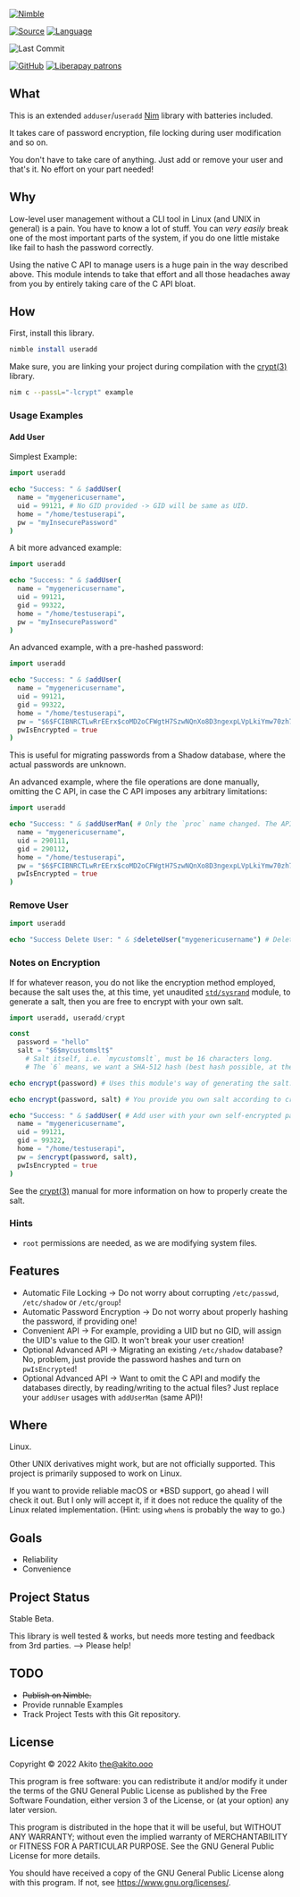 [![Nimble](https://raw.githubusercontent.com/yglukhov/nimble-tag/master/nimble.png)](https://nimble.directory/pkg/useradd)

[![Source](https://img.shields.io/badge/project-source-2a2f33?style=plastic)](https://github.com/theAkito/nim-useradd)
[![Language](https://img.shields.io/badge/language-Nim-orange.svg?style=plastic)](https://nim-lang.org/)

![Last Commit](https://img.shields.io/github/last-commit/theAkito/nim-useradd?style=plastic)

[![GitHub](https://img.shields.io/badge/license-GPL--3.0-informational?style=plastic)](https://www.gnu.org/licenses/gpl-3.0.txt)
[![Liberapay patrons](https://img.shields.io/liberapay/patrons/Akito?style=plastic)](https://liberapay.com/Akito/)

## What
This is an extended `adduser`/`useradd` [Nim](https://nim-lang.org/) library with batteries included.

It takes care of password encryption, file locking during user modification and so on.

You don't have to take care of anything. Just add or remove your user and that's it. No effort on your part needed!

## Why
Low-level user management without a CLI tool in Linux (and UNIX in general) is a pain. You have to know a lot of stuff. You can *very easily* break one of the most important parts of the system, if you do one little mistake like fail to hash the password correctly.

Using the native C API to manage users is a huge pain in the way described above.
This module intends to take that effort and all those headaches away from you by entirely taking care of the C API bloat.

## How

First, install this library.
```nim
nimble install useradd
```

Make sure, you are linking your project during compilation with the [crypt(3)](https://linux.die.net/man/3/crypt) library.
```bash
nim c --passL="-lcrypt" example
```
### Usage Examples
#### Add User

Simplest Example:
```nim
import useradd

echo "Success: " & $addUser(
  name = "mygenericusername",
  uid = 99121, # No GID provided -> GID will be same as UID.
  home = "/home/testuserapi",
  pw = "myInsecurePassword"
)
```

A bit more advanced example:
```nim
import useradd

echo "Success: " & $addUser(
  name = "mygenericusername",
  uid = 99121,
  gid = 99322,
  home = "/home/testuserapi",
  pw = "myInsecurePassword"
)
```

An advanced example, with a pre-hashed password:

```nim
import useradd

echo "Success: " & $addUser(
  name = "mygenericusername",
  uid = 99121,
  gid = 99322,
  home = "/home/testuserapi",
  pw = "$6$FCIBNRCTLwRrEErx$coMD2oCFWgtH7SzwNQnXo8D3ngexpLVpLkiYmw70zh7/Vc8xIOrpXEMDqgw.890JW2C/IJmIu6tsX/6hC/qBB.",
  pwIsEncrypted = true
)
```

This is useful for migrating passwords from a Shadow database, where the actual passwords are unknown.

An advanced example, where the file operations are done manually, omitting the C API, in case the C API imposes any arbitrary limitations:

```nim
import useradd

echo "Success: " & $addUserMan( # Only the `proc` name changed. The API stays exactly the same!
  name = "mygenericusername",
  uid = 290111,
  gid = 290112,
  home = "/home/testuserapi",
  pw = "$6$FCIBNRCTLwRrEErx$coMD2oCFWgtH7SzwNQnXo8D3ngexpLVpLkiYmw70zh7/Vc8xIOrpXEMDqgw.890JW2C/IJmIu6tsX/6hC/qBB.",
  pwIsEncrypted = true
)
```

### Remove User

```nim
import useradd

echo "Success Delete User: " & $deleteUser("mygenericusername") # Deletes from `/etc/passwd`, `/etc/shadow` and `/etc/group` by name!
```

### Notes on Encryption

If for whatever reason, you do not like the encryption method employed, because the salt uses the, at this time, yet unaudited [`std/sysrand`](https://nim-lang.org/docs/sysrand.html) module, to generate a salt, then you are free to encrypt with your own salt.

```nim
import useradd, useradd/crypt

const
  password = "hello"
  salt = "$6$mycustomslt$"
    # Salt itself, i.e. `mycustomslt`, must be 16 characters long.
    # The `6` means, we want a SHA-512 hash (best hash possible, at the time of writing).

echo encrypt(password) # Uses this module's way of generating the salt.

echo encrypt(password, salt) # You provide you own salt according to crypt(3)s specification: $5$salt$

echo "Success: " & $addUser( # Add user with your own self-encrypted password.
  name = "mygenericusername",
  uid = 99121,
  gid = 99322,
  home = "/home/testuserapi",
  pw = $encrypt(password, salt),
  pwIsEncrypted = true
)
```

See the [crypt(3)](https://linux.die.net/man/3/crypt) manual for more information on how to properly create the salt.

### Hints
* `root` permissions are needed, as we are modifying system files.

## Features
* Automatic File Locking -> Do not worry about corrupting `/etc/passwd`, `/etc/shadow` or `/etc/group`!
* Automatic Password Encryption -> Do not worry about properly hashing the password, if providing one!
* Convenient API -> For example, providing a UID but no GID, will assign the UID's value to the GID. It won't break your user creation!
* Optional Advanced API -> Migrating an existing `/etc/shadow` database? No, problem, just provide the password hashes and turn on `pwIsEncrypted`!
* Optional Advanced API -> Want to omit the C API and modify the databases directly, by reading/writing to the actual files? Just replace your `addUser` usages with `addUserMan` (same API)!

## Where
Linux.

Other UNIX derivatives might work, but are not officially supported.
This project is primarily supposed to work on Linux.

If you want to provide reliable macOS or *BSD support, go ahead I will check it out. But I only will accept it, if it does not reduce the quality of the Linux related implementation. (Hint: using `when`s is probably the way to go.)

## Goals
* Reliability
* Convenience

## Project Status
Stable Beta.

This library is well tested & works, but needs more testing and feedback from 3rd parties. --> Please help!

## TODO
* ~~Publish on Nimble.~~
* Provide runnable Examples
* Track Project Tests with this Git repository.

## License
Copyright © 2022  Akito <the@akito.ooo>

This program is free software: you can redistribute it and/or modify
it under the terms of the GNU General Public License as published by
the Free Software Foundation, either version 3 of the License, or
(at your option) any later version.

This program is distributed in the hope that it will be useful,
but WITHOUT ANY WARRANTY; without even the implied warranty of
MERCHANTABILITY or FITNESS FOR A PARTICULAR PURPOSE.  See the
GNU General Public License for more details.

You should have received a copy of the GNU General Public License
along with this program.  If not, see <https://www.gnu.org/licenses/>.